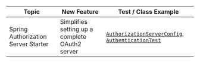 | Topic                               | New Feature                                                                            | Test / Class Example                                                                                                                                                                                                                     |
|-------------------------------------|----------------------------------------------------------------------------------------|------------------------------------------------------------------------------------------------------------------------------------------------------------------------------------------------------------------------------------------|
| Spring Authorization Server Starter | Simplifies setting up a complete OAuth2 server                                         | [`AuthorizationServerConfig`](./src/main/java/io/bmeurant/spring/boot31/features/config/AuthorizationServerConfig.java), [`AuthenticationTest`](./src/test/java/io/meurant/spring/boot31/features/authorization/AuthenticationTest.java) |
